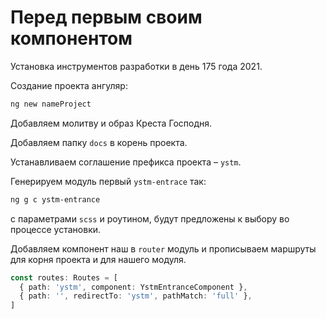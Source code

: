 # Перед первым  своим компонентом

Установка инструментов разработки в день 175 года 2021.

Создание проекта ангуляр:

```sh
ng new nameProject
```

Добавляем молитву и образ Креста Господня. 

Добавляем папку `docs` в корень проекта.

Устанавливаем соглашение префикса проекта – `ystm`.

Генерируем модуль первый `ystm-entrace` так: 

```sh
ng g c ystm-entrance
```

 с параметрами `scss` и роутином, будут предложены к выбору во процессе установки.

Добавляем компонент наш в `router` модуль и прописываем маршруты для корня проекта и для нашего модуля.

```ts
const routes: Routes = [
  { path: 'ystm', component: YstmEntranceComponent },
  { path: '', redirectTo: 'ystm', pathMatch: 'full' },
]
```

